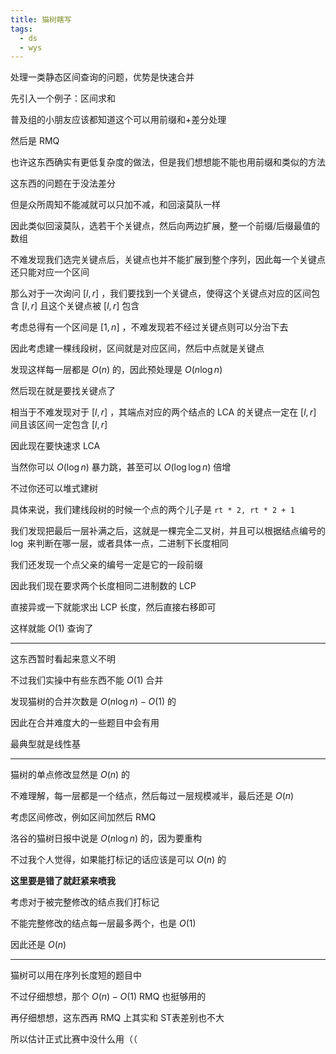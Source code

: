 ```yaml
---
title: 猫树瞎写
tags:
  - ds
  - wys
---
```


处理一类静态区间查询的问题，优势是快速合并

先引入一个例子：区间求和

普及组的小朋友应该都知道这个可以用前缀和+差分处理

然后是 RMQ

也许这东西确实有更低复杂度的做法，但是我们想想能不能也用前缀和类似的方法

这东西的问题在于没法差分

但是众所周知不能减就可以只加不减，和回滚莫队一样

因此类似回滚莫队，选若干个关键点，然后向两边扩展，整一个前缀/后缀最值的数组

不难发现我们选完关键点后，关键点也并不能扩展到整个序列，因此每一个关键点还只能对应一个区间

那么对于一次询问 $[l, r]$ ，我们要找到一个关键点，使得这个关键点对应的区间包含 $[l, r]$ 且这个关键点被 $[l, r]$ 包含

考虑总得有一个区间是 $[1, n]$ ，不难发现若不经过关键点则可以分治下去

因此考虑建一棵线段树，区间就是对应区间，然后中点就是关键点

发现这样每一层都是 $O(n)$ 的，因此预处理是 $O(n\log n)$

然后现在就是要找关键点了

相当于不难发现对于 $[l, r]$ ，其端点对应的两个结点的 LCA 的关键点一定在 $[l, r]$ 间且该区间一定包含 $[l, r]$

因此现在要快速求 LCA

当然你可以 $O(\log n)$ 暴力跳，甚至可以 $O(\log\log n)$ 倍增

不过你还可以堆式建树

具体来说，我们建线段树的时候一个点的两个儿子是 `rt * 2, rt * 2 + 1`

我们发现把最后一层补满之后，这就是一棵完全二叉树，并且可以根据结点编号的 $\log$ 来判断在哪一层，或者具体一点，二进制下长度相同

我们还发现一个点父亲的编号一定是它的一段前缀

因此我们现在要求两个长度相同二进制数的 LCP

直接异或一下就能求出 LCP 长度，然后直接右移即可

这样就能 $O(1)$ 查询了

***

这东西暂时看起来意义不明

不过我们实操中有些东西不能 $O(1)$ 合并

发现猫树的合并次数是 $O(n\log n)-O(1)$ 的

因此在合并难度大的一些题目中会有用

最典型就是线性基

***

猫树的单点修改显然是 $O(n)$ 的

不难理解，每一层都是一个结点，然后每过一层规模减半，最后还是 $O(n)$

考虑区间修改，例如区间加然后 RMQ

洛谷的猫树日报中说是 $O(n\log n)$ 的，因为要重构

不过我个人觉得，如果能打标记的话应该是可以 $O(n)$ 的

**这里要是错了就赶紧来喷我**

考虑对于被完整修改的结点我们打标记

不能完整修改的结点每一层最多两个，也是 $O(1)$

因此还是 $O(n)$

***

猫树可以用在序列长度短的题目中

不过仔细想想，那个 $O(n)-O(1)$ RMQ 也挺够用的

再仔细想想，这东西再 RMQ 上其实和 ST表差别也不大

所以估计正式比赛中没什么用（（